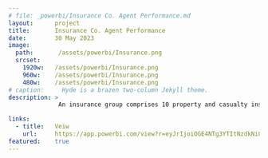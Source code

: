 ```yaml
---
# file: _powerbi/Insurance Co. Agent Performance.md
layout:      project
title:       Insurance Co. Agent Performance
date:        30 May 2023
image:
  path:       /assets/powerbi/Insurance.png
  srcset:
    1920w:   /assets/powerbi/Insurance.png
    960w:    /assets/powerbi/Insurance.png
    480w:    /assets/powerbi/Insurance.png
# caption:     Hyde is a brazen two-column Jekyll theme.
description: >
              An insurance group comprises 10 property and casualty insurance, life insurance, and insurance brokerage companies. The property and casualty companies in the group operate in a 17-state region. The group consists of significant regional property and casualty insurers, represented by more than 4,000 independent agents who live and work in local communities through a six-state region. The objective is to improve the agents’ existing knowledge used for agent segmentation in a supervised predictive framework.

links:
  - title:   Veiw
    url:     https://app.powerbi.com/view?r=eyJrIjoiOGE4NTg3YTItNzdkNi00YWJlLTg4ZDctMDVkYmRhMGU1ZjMzIiwidCI6IjZiY2E4MzUxLTAxZDMtNDI1Mi04NWVhLWJkYThmOGQyMzViZCIsImMiOjl9
featured:    true
---
```


